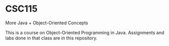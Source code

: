 CSC115
======

More Java + Object-Oriented Concepts

This is a course on Object-Oriented Programming in Java. Assignments and labs done in that class are in this repository.
